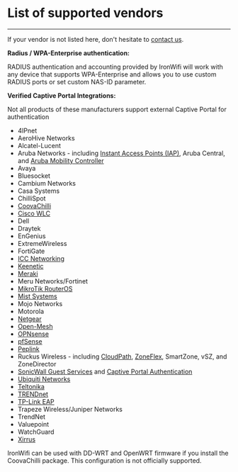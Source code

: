 # **List of supported vendors**

---

<callout>

If your vendor is not listed here, don't hesitate to [contact us](mailto:support@ironwifi.com).

</callout>

**Radius / WPA-Enterprise authentication:**

RADIUS authentication and accounting provided by IronWifi will work with any device that supports WPA-Enterprise and allows you to use custom RADIUS ports or set custom NAS-ID parameter.

**Verified Captive Portal Integrations:**

Not all products of these manufacturers support external Captive Portal for authentication

- 4IPnet
- AeroHive Networks
- Alcatel-Lucent
- Aruba Networks - including [Instant Access Points (IAP)](https://www.ironwifi.com/aruba-captive-portal/), Aruba Central, and [Aruba Mobility Controller](https://www.ironwifi.com/aruba-mobility-controller-2/)
- Avaya
- Bluesocket
- Cambium Networks
- Casa Systems
- ChilliSpot
- [CoovaChilli](https://www.ironwifi.com/coovachilli/)
- [Cisco WLC](https://www.ironwifi.com/cisco-wlc/)
- Dell
- Draytek
- EnGenius
- ExtremeWireless
- FortiGate
- [ICC Networking](https://www.ironwifi.com/icc/)
- [Keenetic](https://www.ironwifi.com/keenetic/)
- [Meraki](https://www.ironwifi.com/cisco-meraki/)
- Meru Networks/Fortinet
- [MikroTik RouterOS](https://www.ironwifi.com/mikrotik/)
- [Mist Systems](https://www.ironwifi.com/mist-systems/)
- Mojo Networks
- Motorola
- [Netgear](https://www.ironwifi.com/netgear/)
- [Open-Mesh](https://www.ironwifi.com/open-mesh-cloudtrax/)
- [OPNsense](https://www.ironwifi.com/opnsense/)
- [pfSense](https://www.ironwifi.com/pfsense-with-captive-portal/)
- [Peplink](https://www.ironwifi.com/aruba-captive-portal/)
- Ruckus Wireless - including [CloudPath](https://www.ironwifi.com/ruckus-cloud/), [ZoneFlex](https://www.ironwifi.com/ruckus-flex/), SmartZone, vSZ, and ZoneDirector
- [SonicWall Guest Services](https://www.ironwifi.com/sonicwall/) and [Captive Portal Authentication](https://www.ironwifi.com/sonicwall-captive-portal-authentication/)
- [Ubiquiti Networks](https://www.ironwifi.com/ubiquiti/)
- [Teltonika](https://wiki.teltonika.lt/view/Ironwifi.com_Hotspot_Configuration)
- [TRENDnet](https://www.ironwifi.com/trendnet/)
- [TP-Link EAP](https://www.ironwifi.com/tp-link-eap/)
- Trapeze Wireless/Juniper Networks
- TrendNet
- Valuepoint
- WatchGuard
- [Xirrus](https://www.ironwifi.com/xirrus/)


<call-out type="warning">
  
IronWifi can be used with DD-WRT and OpenWRT firmware if you install the CoovaChilli package. This configuration is not officially supported.

</call-out>
